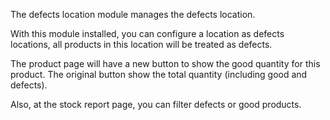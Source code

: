 The defects location module manages the defects location.

With this module installed, you can configure a location as defects locations, all
products in this location will be treated as defects.

The product page will have a new button to show the good quantity for this product. The
original button show the total quantity (including good and defects).

Also, at the stock report page, you can filter defects or good products.

